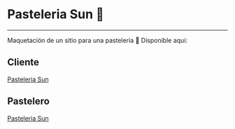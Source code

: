 # Pasteleria Sun 🎂
---
Maquetación de un sitio para una pasteleria 🍰
Disponible aqui:

## Cliente
[Pasteleria Sun](https://canti21.github.io/pasteleriasun/)

## Pastelero
[Pasteleria Sun](https://canti21.github.io/pasteleriasun/baker)
